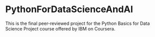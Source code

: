 # PythonForDataScienceAndAI
This is the final peer-reviewed project for the Python Basics for Data Science Project course offered by IBM on Coursera.
